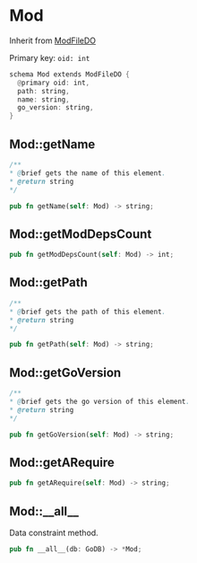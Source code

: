 # Mod

Inherit from [ModFileDO](./ModFileDO.md)

Primary key: `oid: int`

```rust
schema Mod extends ModFileDO {
  @primary oid: int,
  path: string,
  name: string,
  go_version: string,
}
```
## Mod::getName

```java
/**
* @brief gets the name of this element.
* @return string
*/
```
```rust
pub fn getName(self: Mod) -> string;
```
## Mod::getModDepsCount

```rust
pub fn getModDepsCount(self: Mod) -> int;
```
## Mod::getPath

```java
/**
* @brief gets the path of this element.
* @return string
*/
```
```rust
pub fn getPath(self: Mod) -> string;
```
## Mod::getGoVersion

```java
/**
* @brief gets the go version of this element.
* @return string
*/
```
```rust
pub fn getGoVersion(self: Mod) -> string;
```
## Mod::getARequire

```rust
pub fn getARequire(self: Mod) -> string;
```
## Mod::\_\_all\_\_

Data constraint method.

```rust
pub fn __all__(db: GoDB) -> *Mod;
```
